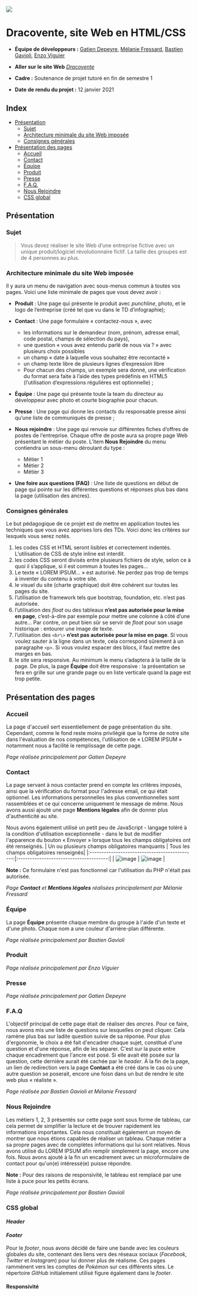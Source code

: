 # ![](images/entrepriseLogo.png)

# Dracovente, site Web en HTML/CSS

* **Équipe de développeurs :** [Gatien Depeyre](https://github.com/Gatien-Depeyre), [Mélanie Fressard](https://github.com/melanie-fressard), [Bastien Gavioli](https://github.com/BastienGavioli), [Enzo Viguier](https://github.com/enzo-viguier)

* **Aller sur le site Web** *[Dracovente](http://www.alexis.temperamentcordier.org/Gatien/projetSiteWeb/index.html)*
* **Cadre :** Soutenance de projet tutoré en fin de semestre 1
* **Date de rendu du projet :** 12 janvier 2021


## **Index**

* [Présentation](#presentation)
  * [Sujet](#sujet)
  * [Architecture minimale du site Web imposée](#archiMin)
  * [Consignes générales](#consignesGenerales)
* [Présentation des pages](#presentationPages)
  * [Accueil](#accueil)
  * [Contact](#contact)
  * [Équipe](#equipe)
  * [Produit](#produit)
  * [Presse](#presse)
  * [F.A.Q.](#faq)
  * [Nous Rejoindre](#nousRejoindre)
  * [CSS global](#cssGlobal)
  
## <a name="presentation"></a> Présentation

### <a name="sujet"></a> Sujet
> Vous devez réaliser le site Web d’une entreprise fictive avec un unique produit/logiciel révolutionnaire fictif. La taille des groupes est de 4 personnes au plus.


### <a name="archiMin"></a> Architecture minimale du site Web imposée
Il y aura un menu de navigation avec sous-menus commun à toutes vos pages. Voici une liste minimale de pages que vous devez avoir :

* **Produit** : Une page qui présente le produit avec *punchline*, photo, et le logo de l’entreprise (créé tel que vu dans le TD d’infographie);
* **Contact** : Une page formulaire  « contactez-nous », avec
  * les informations sur le demandeur (nom, prénom, adresse email, code postal, champs de sélection du pays),
  * une question « vous avez entendu parlé de nous via ? » avec plusieurs choix possibles
  * un champ « date à laquelle vous souhaitez être recontacté »
  * un champ texte libre de plusieurs lignes d’expression libre
  * Pour chacun des champs, un exemple sera donné, une vérification du format sera faite à l’aide des types prédéfinis en HTML5 (l’utilisation d’expressions régulières est optionnelle) ;

* **Équipe** : Une page qui présente toute la team du directeur au développeur avec photo et courte biographie pour chacun.
* **Presse** : Une page qui donne les contacts du responsable presse ainsi qu’une liste de communiqués de presse ;
* **Nous rejoindre** : Une page qui renvoie sur différentes fiches d’offres de postes de l’entreprise. Chaque offre de poste aura sa propre page Web présentant le métier du poste. L’item **Nous Rejoindre** du menu contiendra un sous-menu déroulant du type :
  * Métier 1
  * Métier 2
  * Métier 3
* **Une foire aux questions (FAQ)** : Une liste de questions en début de page qui pointe sur les différentes questions et réponses plus bas dans la page (utilisation des ancres).


### <a name="consignesGenerales"></a>Consignes générales

Le but pédagogique de ce projet est de mettre en application toutes les techniques que vous avez apprises lors des TDs. Voici donc les critères sur lesquels vous serez notés.
1. les codes CSS et HTML seront lisibles et correctement indentés. L’utilisation de CSS de style inline est interdit.
2. les codes CSS seront divisés entre plusieurs fichiers de style, selon ce à quoi il s’applique, si il est commun à toutes les pages…
3. Le texte « LOREM IPSUM… » est autorisé. Ne perdez pas trop de temps à inventer du contenu à votre site.
4. le visuel du site (charte graphique) doit être cohérent sur toutes les pages du site.
5. l’utilisation de framework tels que bootstrap, foundation, etc. n’est pas autorisée.
6. l’utilisation des *float* ou des tableaux **n’est pas autorisée pour la mise en page**, c’est-à-dire par exemple pour mettre une colonne à côté d’une autre… Par contre, on peut bien sûr se servir de *float* pour son usage historique : entourer une image de texte.
7. l’utilisation des `<br\>` **n’est pas autorisée pour la mise en page**. Si vous voulez sauter à la ligne dans un texte, cela correspond sûrement à un paragraphe `<p>`. Si vous voulez espacer des blocs, il faut mettre des marges en bas.
3. le site sera responsive. Au minimum le menu s’adaptera à la taille de la page. De plus, la page **Équipe** doit être responsive : la présentation se fera en grille sur une grande page ou en liste verticale quand la page est trop petite.

## <a name="presentationPages"></a> Présentation des pages

### <a name="accueil"></a> Accueil

La page d'accueil sert essentiellement de page présentation du site. Cependant, comme le fond reste moins privilégié que la forme de notre site dans l'évaluation de nos compétences, l'utilisation de « LOREM IPSUM » notamment nous a facilité le remplissage de cette page.

*Page réalisée principalement par Gatien Depeyre*

### <a name="contact"></a>Contact

La page servant à nous contacter prend en compte les critères imposés, ainsi que la vérification du format pour l'adresse email, ce qui était optionnel.
Les informations personnelles les plus conventionnelles sont rassemblées et ce qui concerne uniquement le message de même.
Nous avons aussi ajouté une page **Mentions légales** afin de donner plus d'authenticité au site.

Nous avons également utilisé un petit peu de JavaScript - langage toléré à la condition d'utilisation exceptionnelle - dans le but de modifier l'apparence du bouton « Envoyer » lorsque tous les champs obligatoires ont été renseignés. 
| Un ou plusieurs champs obligatoires manquants | Tous les champs obligatoires renseignés|
|:---------------------------------------------:|:--------------------------------------:|
| ![image](https://user-images.githubusercontent.com/73829228/125351784-cd8f0580-e360-11eb-86f9-8c5f4d61707f.png) | ![image](https://user-images.githubusercontent.com/73829228/125351560-86087980-e360-11eb-82bf-68c9c6a0e02d.png) |

**Note :** Ce formulaire n'est pas fonctionnel car l'utilisation du PHP n'était pas autorisée.

*Page **Contact** et **Mentions légales** réalisées principalement par Mélanie Fressard*

### <a name="equipe"></a> Équipe

La page **Équipe** présente chaque membre du groupe à l'aide d'un texte et d'une photo. Chaque nom a une couleur d'arrière-plan différente.

*Page réalisée principalement par Bastien Gavioli*

### <a name="produit"></a> Produit

*Page réalisée principalement par Enzo Viguier*

### <a name="presse"></a> Presse

*Page réalisée principalement par Gatien Depeyre*

### <a name="faq"></a> F.A.Q

L'objectif principal de cette page était de réaliser des *ancres*. Pour ce faire, nous avons mis une liste de questions sur lesquelles on peut cliquer. Cela ramène plus bas sur ladite question suivie de sa réponse. Pour plus d'ergonomie, le choix a été fait d'encadrer chaque sujet, constitué d'une question et d'une réponse, afin de les séparer. C'est sur la puce entre chaque encadrement que l'ancre est posé. Si elle avait été posée sur la question, cette dernière aurait été cachée par le *header*.
À la fin de la page, un lien de redirection vers la page **Contact** a été créé dans le cas où une autre question se poserait, encore une foisn dans un but de rendre le site web plus « réaliste ».

*Page réalisée par Bastien Gavioli et Mélanie Fressard*

### <a name="nousRejoindre"></a> Nous Rejoindre

Les métiers 1, 2, 3 présentés sur cette page sont sous forme de tableau, car cela permet de simplifier la lecture et de trouver rapidement les informations importantes. Cela nous constituait également un moyen de montrer que nous étions capables de réaliser un tableau. Chaque métier a sa propre pages avec de complètes informations qui lui sont relatives. Nous avons utilisé du LOREM IPSUM afin remplir simplement la page, encore une fois. Nous avons ajouté à la fin un encadrement avec un microformulaire de contact pour qu'un(e) intéressé(e) puisse répondre.

**Note :**  Pour des raisons de responsivité, le tableau est remplacé par une liste à puce pour les petits écrans.

*Page réalisée principalement par Bastien Gavioli*

### <a name="cssGlobal"></a> CSS global

#### *Header*

#### *Footer*

Pour le *footer*, nous avons décidé de faire une bande avec les couleurs globales du site, contenant des liens vers des réseaux sociaux (*Facebook*, *Twitter* et *Instagram*) pour lui donner plus de réalisme. Ces pages rammènent vers les comptes de *Pokémon* sur ces différents sites. Le répertoire *GitHub* initialement utilisé figure également dans le *footer*. 

#### Responsivité

